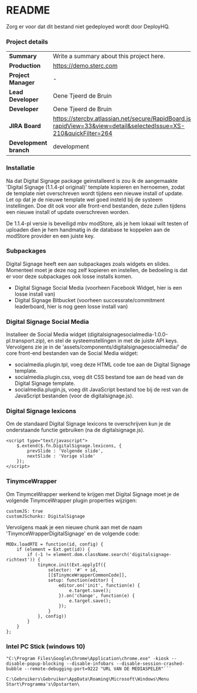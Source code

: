# README #
Zorg er voor dat dit bestand niet gedeployed wordt door DeployHQ.

### Project details ###

|                       |                                                                    |
|-----------------------|--------------------------------------------------------------------|
| **Summary**           | Write a summary about this project here.                           |
| **Production**        | https://demo.sterc.com                                             |
| **Project Manager**   | -                                                                  |
| **Lead Developer**    | Oene Tjeerd de Bruin                                               |
| **Developer**         | Oene Tjeerd de Bruin                                               |
| **JIRA Board**        | https://stercbv.atlassian.net/secure/RapidBoard.jspa?rapidView=33&view=detail&selectedIssue=XS-210&quickFilter=264 |
| **Development branch**| development                                                        |

### Installatie ###

Na dat Digital Signage package geinstalleerd is zou ik de aangemaakte 'Digital Signage (1.1.4-pl original)' template kopieren en hernoemen, zodat de template niet overschreven wordt tijdens een nieuwe install of update. Let op dat je de nieuwe template wel goed insteld bij de systeem instellingen. Doe dit ook voor alle front-end bestanden, deze zullen tijdens een nieuwe install of update overschreven worden.

De 1.1.4-pl versie is beveiligd mbv modStore, als je hem lokaal wilt testen of uploaden dien je hem handmatig in de database te koppelen aan de modStore provider en een juiste key.

### Subpackages ###

Digital Signage heeft een aan subpackages zoals widgets en slides. Momenteel moet je deze nog zelf kopieren en instellen, de bedoeling is dat er voor deze subpackages ook losse installs komen.

* Digital Signage Social Media (voorheen Facebook Widget, hier is een losse install van)
* Digital Signage Bitbucket (voorheen successrate/commitment leaderboard, hier is nog geen losse install van)

### Digital Signage Social Media ###

Installeer de Social Media widget (digitalsignagesocialmedia-1.0.0-pl.transport.zip), en stel de systeemstellingen in met de juiste API keys. Vervolgens zie je in de 'assets/components/digitalsignagesocialmedia/' de core front-end bestanden van de Social Media widget:

* socialmedia.plugin.tpl, voeg deze HTML code toe aan de Digital Signage template.
* socialmedia.plugin.css, voeg dit CSS bestand toe aan de head van de Digital Signage template.
* socialmedia.plugin.js, voeg dit JavaScript bestand toe bij de rest van de JavaScript bestanden (voor de digitalsignage.js).

### Digital Signage lexicons ###

Om de standaard Digital Signage lexicons te overschrijven kun je de onderstaande functie gebruiken (na de digitalsignage.js).

```
<script type="text/javascript">
    $.extend($.fn.DigitalSignage.lexicons, {
        prevSlide : 'Volgende slide',
        nextSlide : 'Vorige slide'
    });
</script>
```

### TinymceWrapper ###

Om TinymceWrapper werkend te krijgen met Digital Signage moet je de volgende TinymceWrapper plugin properties wijzigen:

```
customJS: true
customJSchunks: DigitalSignage
```

Vervolgens maak je een nieuwe chunk aan met de naam 'TinymceWrapperDigitalSignage' en de volgende code:

```
MODx.loadRTE = function(id, config) {
    if (element = Ext.get(id)) {
        if (-1 != element.dom.className.search('digitalsignage-richtext')) {
            tinymce.init(Ext.applyIf({
                selector: '#' + id,
                [[$TinymceWrapperCommonCode]],
                setup: function(editor) {
                    editor.on('init', function(e) {
                        e.target.save();
                    }).on('change', function(e) {
                        e.target.save();
                    });
                }
            }, config))
        }
    }
};
```

### Intel PC Stick (windows 10) ###

```
"C:\Program Files\Google\Chrome\Application\chrome.exe" -kiosk --disable-popup-blocking --disable-infobars --disable-session-crashed-bubble --remote-debugging-port=9222 "URL VAN DE MEDIASPELER"```

C:\Gebruikers\Gebruiker\AppData\Roaming\Microsoft\Windows\Menu Start\Programma's\Opstarten\
```